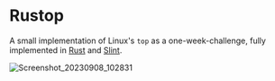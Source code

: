 # Rustop

A small implementation of Linux's ```top``` as a one-week-challenge, fully implemented in [Rust](https://www.rust-lang.org/) and [Slint](https://slint.dev/).

![Screenshot_20230908_102831](https://github.com/leonardosalsi/rustop/assets/55445584/9890f5e2-d7bd-4a11-a072-17c2cedfffd5)

